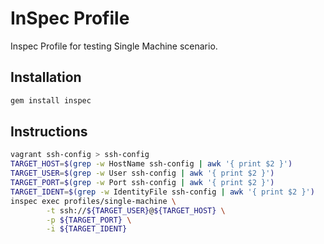 # **InSpec Profile**

Inspec Profile for testing Single Machine scenario.


## **Installation**

```bash
gem install inspec
```

## **Instructions**

```bash
vagrant ssh-config > ssh-config
TARGET_HOST=$(grep -w HostName ssh-config | awk '{ print $2 }')
TARGET_USER=$(grep -w User ssh-config | awk '{ print $2 }')
TARGET_PORT=$(grep -w Port ssh-config | awk '{ print $2 }')
TARGET_IDENT=$(grep -w IdentityFile ssh-config | awk '{ print $2 }')
inspec exec profiles/single-machine \
        -t ssh://${TARGET_USER}@${TARGET_HOST} \
        -p ${TARGET_PORT} \
        -i ${TARGET_IDENT}
```
